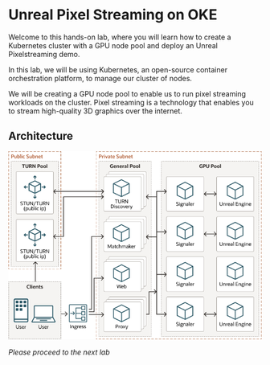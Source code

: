 # Unreal Pixel Streaming on OKE

Welcome to this hands-on lab, where you will learn how to create a Kubernetes cluster with a GPU node pool and deploy an Unreal Pixelstreaming demo.

In this lab, we will be using Kubernetes, an open-source container orchestration platform, to manage our cluster of nodes.

We will be creating a GPU node pool to enable us to run pixel streaming workloads on the cluster. Pixel streaming is a technology that enables you to stream high-quality 3D graphics over the internet.

## Architecture

![oke arch](./../common/images/pixelstream-oke-architecture.png)

*Please proceed to the next lab*